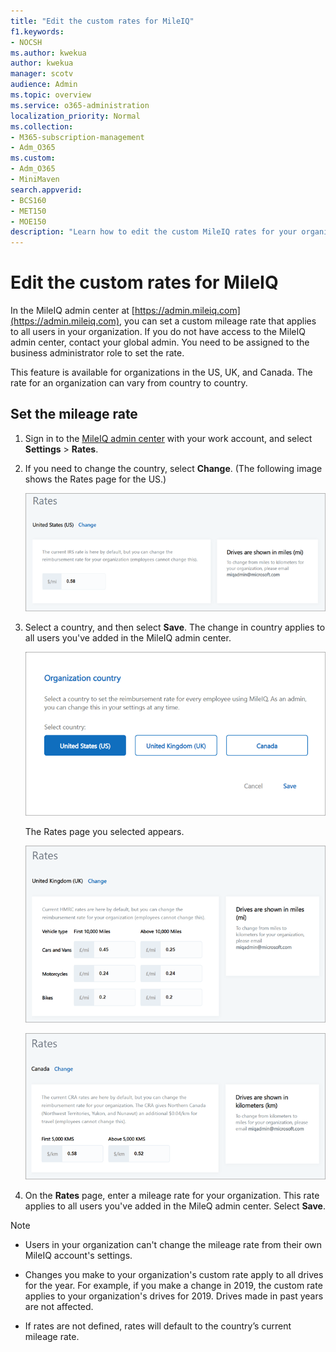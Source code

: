 ```yaml
---
title: "Edit the custom rates for MileIQ"
f1.keywords:
- NOCSH
ms.author: kwekua
author: kwekua
manager: scotv
audience: Admin
ms.topic: overview
ms.service: o365-administration
localization_priority: Normal
ms.collection: 
- M365-subscription-management 
- Adm_O365
ms.custom:
- Adm_O365
- MiniMaven
search.appverid:
- BCS160
- MET150
- MOE150
description: "Learn how to edit the custom MileIQ rates for your organization."
---
```


# Edit the custom rates for MileIQ

In the MileIQ admin center at [https://admin.mileiq.com](https://admin.mileiq.com), you can set a custom mileage rate that applies to all users in your organization. If you do not have access to the MileIQ admin center, contact your global admin. You need to be assigned to the business administrator role to set the rate.

This feature is available for organizations in the US, UK, and Canada. The rate for an organization can vary from country to country.

## Set the mileage rate

1. Sign in to the [MileIQ admin center](https://admin.mileiq.com/login) with your work account, and select **Settings** > **Rates**.

2. If you need to change the country, select **Change**. (The following image shows the Rates page for the US.)

    ![US Rates page](media/mileiq-edit-rates-image1.png)

3. Select a country, and then select **Save**. The change in country applies to all users you've added in the MileIQ admin center.

    ![Change country](media/mileiq-edit-rates-image2.png)

   The Rates page you selected appears.

    ![UK Rates page](media/mileiq-edit-rates-image3.png)

    ![Canada Rates page](media/mileiq-edit-rates-image4.png)

4. On the **Rates** page, enter a mileage rate for your organization. This rate applies to all users you've added in the MileQ admin center. Select **Save**.

> [!NOTE]
>
> - Users in your organization can't change the mileage rate from their own MileIQ account's settings.
>
> - Changes you make to your organization's custom rate apply to all drives for the year. For example, if you make a change in 2019, the custom rate applies to your organization's drives for 2019. Drives made in past years are not affected.
>
> - If rates are not defined, rates will default to the country’s current mileage rate.

